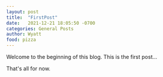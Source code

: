 ```yaml
---
layout: post
title:  "FirstPost"
date:   2021-12-21 18:05:50 -0700
categories: General Posts
author: Wyatt 
food: pizza
---
```


Welcome to the beginning of this blog. This is the first post...

That's all for now.